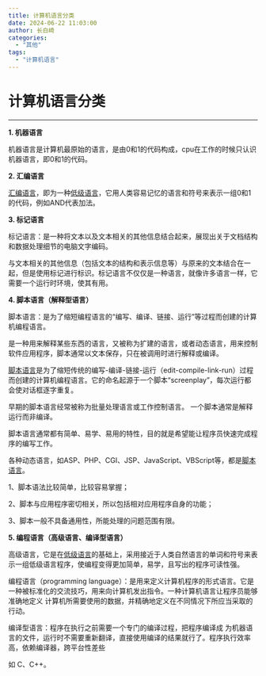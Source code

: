 ```yaml
---
title: 计算机语言分类
date: 2024-06-22 11:03:00
author: 长白崎
categories:
  - "其他"
tags:
  - "计算机语言"
---
```


# 计算机语言分类

---

**1. 机器语言**

机器语言是计算机最原始的语言，是由0和1的代码构成，cpu在工作的时候只认识机器语言，即0和1的代码。

 

**2. 汇编语言**

[汇编语言](https://www.baidu.com/s?wd=汇编语言&tn=SE_PcZhidaonwhc_ngpagmjz&rsv_dl=gh_pc_zhidao)，即为一种[低级语言](https://www.baidu.com/s?wd=低级语言&tn=SE_PcZhidaonwhc_ngpagmjz&rsv_dl=gh_pc_zhidao)，它用人类容易记忆的语言和符号来表示一组0和1的代码，例如AND代表加法。

 

**3. 标记语言**

标记语言：是一种将文本以及文本相关的其他信息结合起来，展现出关于文档结构和数据处理细节的电脑文字编码。

与文本相关的其他信息（包括文本的结构和表示信息等）与原来的文本结合在一起，但是使用标记进行标识。标记语言不仅仅是一种语言，就像许多语言一样，它需要一个运行时环境，使其有用。

 

**4. 脚本语言（解释型语言）**

脚本语言：是为了缩短编程语言的“编写、编译、链接、运行”等过程而创建的计算机编程语言。

是一种用来解释某些东西的语言，又被称为扩建的语言，或者动态语言，用来控制软件应用程序，脚本通常以文本保存，只在被调用时进行解释或编译。

[脚本语言](https://baike.baidu.com/item/脚本语言/1379708?fr=ge_ala)是为了缩短传统的编写-编译-链接-运行（edit-compile-link-run）过程而创建的计算机编程语言。它的命名起源于一个脚本“screenplay”，每次运行都会使对话框逐字重复。

早期的脚本语言经常被称为批量处理语言或工作控制语言。 一个脚本通常是解释运行而非编译。

脚本语言通常都有简单、易学、易用的特性，目的就是希望能让程序员快速完成程序的编写工作。

各种动态语言，如ASP、PHP、CGI、JSP、JavaScript、VBScript等，都是[脚本语言](https://baike.baidu.com/item/脚本语言/1379708?fr=ge_ala)。

1、脚本语法比较简单，比较容易掌握； 

2、脚本与应用程序密切相关，所以包括相对应用程序自身的功能； 

3、脚本一般不具备通用性，所能处理的问题范围有限。

 

**5. 编程语言（高级语言、编译型语言）**

高级语言，它是在[低级语言](https://www.baidu.com/s?wd=低级语言&tn=SE_PcZhidaonwhc_ngpagmjz&rsv_dl=gh_pc_zhidao)的基础上，采用接近于人类自然语言的单词和符号来表示一组低级语言程序，使编程变得更加简单，易学，且写出的程序可读性强。

编程语言（programming language）：是用来定义计算机程序的形式语言。它是一种被标准化的交流技巧，用来向计算机发出指令。一种计算机语言让程序员能够准确地定义
计算机所需要使用的数据，并精确地定义在不同情况下所应当采取的行动。

编译型语言：程序在执行之前需要一个专门的编译过程，把程序编译成 为机器语言的文件，运行时不需要重新翻译，直接使用编译的结果就行了。程序执行效率高，依赖编译器，跨平台性差些

如 C、C++。